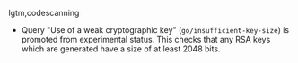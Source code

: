 lgtm,codescanning
* Query "Use of a weak cryptographic key" (`go/insufficient-key-size`) is promoted from experimental status. This checks that any RSA keys which are generated have a size of at least 2048 bits.
